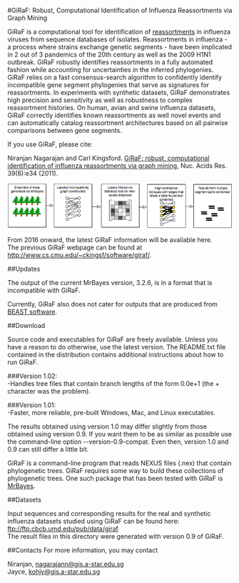 #GiRaF: Robust, Computational Identification of Influenza Reassortments via Graph Mining

GiRaF is a computational tool for identification of [reassortments](https://en.wikipedia.org/wiki/Reassortment) in influenza viruses from sequence databases of isolates. Reassortments in influenza - a process where strains exchange genetic segments - have been implicated in 2 out of 3 pandemics of the 20th century as well as the 2009 H1N1 outbreak. GiRaF robustly identifies reassortments in a fully automated fashion while accounting for uncertainties in the inferred phylogenies. GiRaF relies on a fast consensus-search algorithm to confidently identify incompatible gene segment phylogenies that serve as signatures for reassortments. In experiments with synthetic datasets, GiRaF demonstrates high precision and sensitivity as well as robustness to complex reassortment histories. On human, avian and swine influenza datasets, GiRaF correctly identifies known reassortments as well novel events and can automatically catalog reassortment architectures based on all pairwise comparisons between gene segments.

If you use GiRaF, please cite:

Niranjan Nagarajan and Carl Kingsford. [GiRaF: robust, computational identification of influenza reassortments via graph mining](http://nar.oxfordjournals.org/content/39/6/e34), Nuc. Acids Res. 39(6):e34 (2011).

![alt tag](img/Schematic.png)

From 2016 onward, the latest GiRaF information will be available here.<br />
The previous GiRaF webpage can be found at http://www.cs.cmu.edu/~ckingsf/software/giraf/.

##Updates

The output of the current MrBayes version, 3.2.6, is in a format that is incompatible with GiRaF.

Currently, GiRaF also does not cater for outputs that are produced from [BEAST software](http://beast.bio.ed.ac.uk/).

##Download

Source code and executables for GiRaF are freely available. Unless you have a reason to do otherwise, use the latest version. The README.txt file contained in the distribution contains additional instructions about how to run GiRaF.

###Version 1.02:<br />
-Handles tree files that contain branch lengths of the form 0.0e+1 (the + character was the problem).

###Version 1.01:<br />
-Faster, more reliable, pre-built Windows, Mac, and Linux executables.

The results obtained using version 1.0 may differ slightly from those obtained using version 0.9. If you want them to be as similar as possible use the command-line option --version-0.9-compat. Even then, version 1.0 and 0.9 can still differ a little bit.

GiRaF is a command-line program that reads NEXUS files (.nex) that contain phylogenetic trees. GiRaF requires some way to build these collections of phylogenetic trees. One such package that has been tested with GiRaF is [MrBayes](http://mrbayes.sourceforge.net/).

##Datasets

Input sequences and corresponding results for the real and synthetic influenza datasets studied using GiRaF can be found here: ftp://ftp.cbcb.umd.edu/pub/data/giraf<br />
The result files in this directory were generated with version 0.9 of GiRaF.

##Contacts
For more information, you may contact

Niranjan, nagarajann@gis.a-star.edu.sg<br />
Jayce, kohjy@gis.a-star.edu.sg
